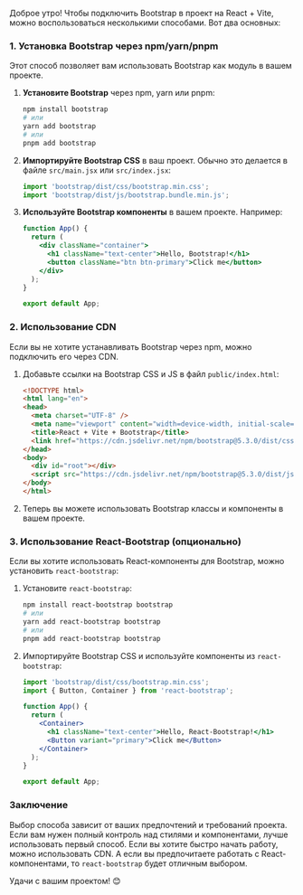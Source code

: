Доброе утро! Чтобы подключить Bootstrap в проект на React + Vite, можно воспользоваться несколькими способами. Вот два основных:

### 1. Установка Bootstrap через npm/yarn/pnpm

Этот способ позволяет вам использовать Bootstrap как модуль в вашем проекте.

1. **Установите Bootstrap** через npm, yarn или pnpm:

   ```bash
   npm install bootstrap
   # или
   yarn add bootstrap
   # или
   pnpm add bootstrap
   ```

2. **Импортируйте Bootstrap CSS** в ваш проект. Обычно это делается в файле `src/main.jsx` или `src/index.jsx`:

   ```jsx
   import 'bootstrap/dist/css/bootstrap.min.css';
   import 'bootstrap/dist/js/bootstrap.bundle.min.js';
   ```

3. **Используйте Bootstrap компоненты** в вашем проекте. Например:

   ```jsx
   function App() {
     return (
       <div className="container">
         <h1 className="text-center">Hello, Bootstrap!</h1>
         <button className="btn btn-primary">Click me</button>
       </div>
     );
   }

   export default App;
   ```

### 2. Использование CDN

Если вы не хотите устанавливать Bootstrap через npm, можно подключить его через CDN.

1. Добавьте ссылки на Bootstrap CSS и JS в файл `public/index.html`:

   ```html
   <!DOCTYPE html>
   <html lang="en">
   <head>
     <meta charset="UTF-8" />
     <meta name="viewport" content="width=device-width, initial-scale=1.0" />
     <title>React + Vite + Bootstrap</title>
     <link href="https://cdn.jsdelivr.net/npm/bootstrap@5.3.0/dist/css/bootstrap.min.css" rel="stylesheet">
   </head>
   <body>
     <div id="root"></div>
     <script src="https://cdn.jsdelivr.net/npm/bootstrap@5.3.0/dist/js/bootstrap.bundle.min.js"></script>
   </body>
   </html>
   ```

2. Теперь вы можете использовать Bootstrap классы и компоненты в вашем проекте.

### 3. Использование React-Bootstrap (опционально)

Если вы хотите использовать React-компоненты для Bootstrap, можно установить `react-bootstrap`:

1. Установите `react-bootstrap`:

   ```bash
   npm install react-bootstrap bootstrap
   # или
   yarn add react-bootstrap bootstrap
   # или
   pnpm add react-bootstrap bootstrap
   ```

2. Импортируйте Bootstrap CSS и используйте компоненты из `react-bootstrap`:

   ```jsx
   import 'bootstrap/dist/css/bootstrap.min.css';
   import { Button, Container } from 'react-bootstrap';

   function App() {
     return (
       <Container>
         <h1 className="text-center">Hello, React-Bootstrap!</h1>
         <Button variant="primary">Click me</Button>
       </Container>
     );
   }

   export default App;
   ```

### Заключение

Выбор способа зависит от ваших предпочтений и требований проекта. Если вам нужен полный контроль над стилями и компонентами, лучше использовать первый способ. Если вы хотите быстро начать работу, можно использовать CDN. А если вы предпочитаете работать с React-компонентами, то `react-bootstrap` будет отличным выбором.

Удачи с вашим проектом! 😊